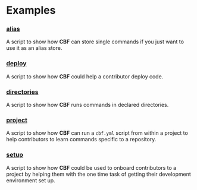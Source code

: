 # Examples

### [alias](./alias.yml)
A script to show how __CBF__ can store single commands if you just want to use it as an alias store.

### [deploy](./deploy.yml)
A script to show how __CBF__ could help a contributor deploy code.

### [directories](./directories.yml)
A script to show how __CBF__ runs commands in declared directories.

### [project](./project.yml)
A script to show how __CBF__ can run a `cbf.yml` script from within a project to help contributors to learn commands specific to a repository.

### [setup](./setup.yml)
A script to show how __CBF__ could be used to onboard contributors to a project by helping them with the one time task of getting their development environment set up.
